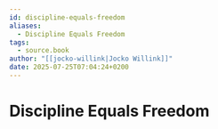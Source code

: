 ```yaml
---
id: discipline-equals-freedom
aliases:
  - Discipline Equals Freedom
tags:
  - source.book
author: "[[jocko-willink|Jocko Willink]]"
date: 2025-07-25T07:04:24+0200
---
```


# Discipline Equals Freedom
